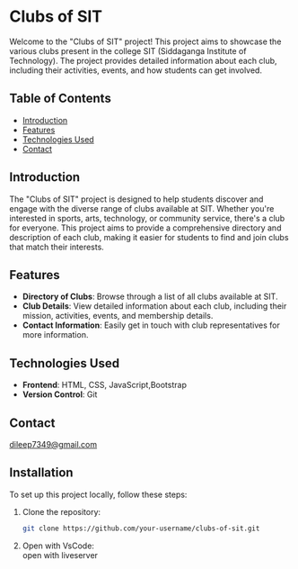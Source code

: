 # Clubs of SIT

Welcome to the "Clubs of SIT" project! This project aims to showcase the various clubs present in the college SIT (Siddaganga Institute of Technology). The project provides detailed information about each club, including their activities, events, and how students can get involved.

## Table of Contents

- [Introduction](#introduction)
- [Features](#features)
- [Technologies Used](#technologies-used)
- [Contact](#contact)

## Introduction

The "Clubs of SIT" project is designed to help students discover and engage with the diverse range of clubs available at SIT. Whether you're interested in sports, arts, technology, or community service, there's a club for everyone. This project aims to provide a comprehensive directory and description of each club, making it easier for students to find and join clubs that match their interests.

## Features

- **Directory of Clubs**: Browse through a list of all clubs available at SIT.
- **Club Details**: View detailed information about each club, including their mission, activities, events, and membership details.
- **Contact Information**: Easily get in touch with club representatives for more information.

## Technologies Used

- **Frontend**: HTML, CSS, JavaScript,Bootstrap
- **Version Control**: Git

## Contact
dileep7349@gmail.com




## Installation
To set up this project locally, follow these steps:

1. Clone the repository:
   ```sh
   git clone https://github.com/your-username/clubs-of-sit.git
2. Open with VsCode:  
   open with liveserver

